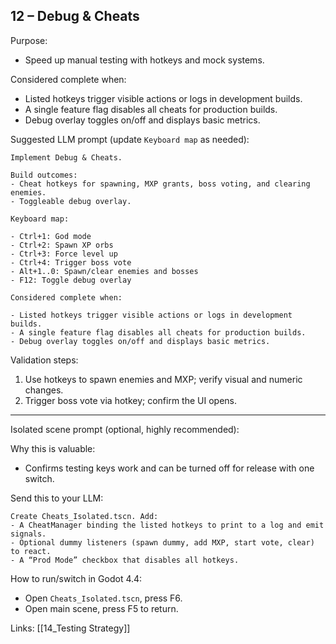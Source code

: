 ## 12 – Debug & Cheats

Purpose:

- Speed up manual testing with hotkeys and mock systems.

Considered complete when:

- Listed hotkeys trigger visible actions or logs in development builds.
- A single feature flag disables all cheats for production builds.
- Debug overlay toggles on/off and displays basic metrics.

Suggested LLM prompt (update `Keyboard map` as needed):

```text
Implement Debug & Cheats.

Build outcomes:
- Cheat hotkeys for spawning, MXP grants, boss voting, and clearing enemies.
- Toggleable debug overlay.

Keyboard map:

- Ctrl+1: God mode
- Ctrl+2: Spawn XP orbs
- Ctrl+3: Force level up
- Ctrl+4: Trigger boss vote
- Alt+1..0: Spawn/clear enemies and bosses
- F12: Toggle debug overlay

Considered complete when:

- Listed hotkeys trigger visible actions or logs in development builds.
- A single feature flag disables all cheats for production builds.
- Debug overlay toggles on/off and displays basic metrics.
```

Validation steps:

1) Use hotkeys to spawn enemies and MXP; verify visual and numeric changes.
2) Trigger boss vote via hotkey; confirm the UI opens.

---

Isolated scene prompt (optional, highly recommended):

Why this is valuable:

- Confirms testing keys work and can be turned off for release with one switch.

Send this to your LLM:

```text
Create Cheats_Isolated.tscn. Add:
- A CheatManager binding the listed hotkeys to print to a log and emit signals.
- Optional dummy listeners (spawn dummy, add MXP, start vote, clear) to react.
- A “Prod Mode” checkbox that disables all hotkeys.
```

How to run/switch in Godot 4.4:

- Open `Cheats_Isolated.tscn`, press F6.
- Open main scene, press F5 to return.



Links: [[14_Testing Strategy]]


